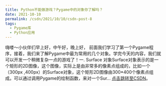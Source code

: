 ```yaml
---
title: Python不能做游戏？Pygame中的对象你了解吗？
date: 2021-10-10
permalink: /csdn/2021/10/10/csdn-post-8
tags:
  - Pygame库
  - Python应用
---
```


嗨喽～小伙伴们早上好，中午好，晚上好，    前面我们学习了第一个Pygame程序，接着，我们来了解Pygame中最为常用的几个对象。学完今天的内容，我们就可以开发一个稍微复杂一点的游戏了！一. Surface 对象Surface对象表示的是一个矩形的2D图像，这个图像，实际上是由非常多的像素点组成的，比如一个（300px ,400px）的Surface对象，这个矩形2D图像由300*400个像素点组成。可以通过调用Pygame的绘制函数，来对一个Sur... [点击跳转至CSDN](https://blog.csdn.net/sixibiheye/article/details/120681240)。